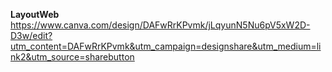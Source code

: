 **LayoutWeb**
https://www.canva.com/design/DAFwRrKPvmk/jLqyunN5Nu6pV5xW2D-D3w/edit?utm_content=DAFwRrKPvmk&utm_campaign=designshare&utm_medium=link2&utm_source=sharebutton

